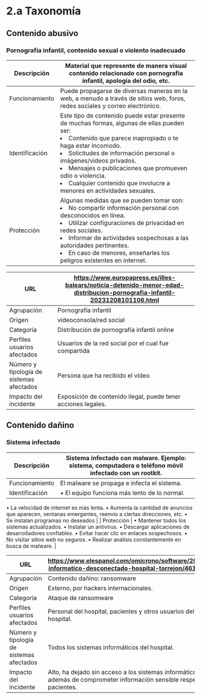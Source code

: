 # 2.a Taxonomía

## Contenido abusivo

### Pornografía infantil, contenido sexual o violento inadecuado

| Descripción | Material que represente de manera visual contenido relacionado con pornografía infantil, apología del odio, etc. |
| --- | --- |
| Funcionamiento | Puede propagarse de diversas maneras en la web, a menudo a través de sitios web, foros, redes sociales y correo electrónico. |
| Identificación | Este tipo de contenido puede estar presente de muchas formas, algunas de ellas pueden ser: <li> Contenido que parece inapropiado o te haga estar incomodo.</li> <li>Solicitudes de información personal o imágenes/videos privados. </li><li>Mensajes o publicaciones que promueven odio o violencia.</li><li> Cualquier contenido que involucre a menores en actividades sexuales.</li> |
| Protección | Algunas medidas que se pueden tomar son: <li>No compartir información personal con desconocidos en línea.</li><li>Utilizar configuraciones de privacidad en redes sociales.</li><li>Informar de actividades sospechosas a las autoridades pertinentes. </li><li> En caso de menores, enseñarles los peligros existentes en internet.</li> |

| URL | https://www.europapress.es/illes-balears/noticia-detenido-menor-edad-distribucion-pornografia-infantil-20231208101106.html |
| --- | --- |
| Agrupación | Pornografía infantil |
| Origen | videoconsola/red social |
| Categoría | Distribución de pornografía infantil online |
| Perfiles usuarios afectados | Usuarios de la red social por el cual fue compartida |
| Número y tipología de sistemas afectados | Persona que ha recibido el video |
| Impacto del incidente | Exposición de contenido ilegal, puede tener acciones legales. |

## **Contenido dañino**

### **Sistema infectado**

| Descripción | Sistema infectado con malware. Ejemplo: sistema, computadora o teléfono móvil infectado con un rootkit. |
| --- | --- |
| Funcionamiento | El malware se propaga e infecta el sistema. |
| Identificación | • El equipo funciona más lento de lo normal.
• La velocidad de internet es más lenta.
• Aumenta  la cantidad de anuncios que aparecen, ventanas emergentes, reenvio a ciertas direcciones, etc.
• Se instalan programas no deseados |
| Protección | • Mantener todos los sistemas actualizados.
• Instalar un antivirus.
• Descargar aplicaciones de desarrolladores confiables.
• Evitar hacer clic en enlaces sospechosos.
• No visitar sitios web no seguros.
• Realizar análisis constantemente en busca de malware. |

| URL | https://www.elespanol.com/omicrono/software/20200122/virus-informatico-desconectado-hospital-torrejon/461704059_0.html |
| --- | --- |
| Agrupación | Contenido dañino: ransomware |
| Origen | Externo, por hackers internacionales. |
| Categoría | Ataque de ransomware |
| Perfiles usuarios afectados | Personal del hospital, pacientes y otros usuarios del sistema del hospital. |
| Número y tipología de sistemas afectados | Todos los sistemas informáticos del hospital. |
| Impacto del incidente | Alto, ha dejado sin acceso a los sistemas informáticos del hospital, además de comprometer información sensible respecto a los pacientes. |
